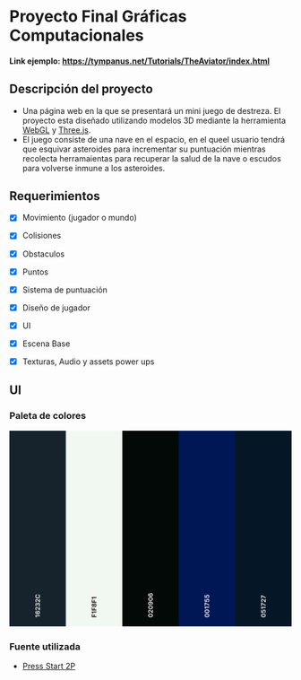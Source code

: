 # Proyecto Final Gráficas Computacionales
#### Link ejemplo: https://tympanus.net/Tutorials/TheAviator/index.html

## Descripción del proyecto

* Una página web en la que se presentará un mini juego de destreza. El proyecto esta diseñado utilizando modelos 3D mediante la herramienta [WebGL](https://get.webgl.org/) y [Three.js](https://threejs.org/). 
* El juego consiste de una nave en el espacio, en el queel usuario tendrá que esquivar asteroides para incrementar su puntuación mientras recolecta herramaientas para recuperar la salud de la nave o escudos para volverse inmune a los asteroides. 

## Requerimientos 
- [x]	Movimiento (jugador o mundo)
- [x]	Colisiones
  - [x] Obstaculos
  - [x]	Puntos
- [x]	Sistema de puntuación
- [x]	Diseño de jugador

- [x] UI
- [x] Escena Base
- [x] Texturas, Audio y assets power ups

## UI
  ### Paleta de colores
  ![Paleta de colores](https://github.com/Vicentesve/Proyecto-Final-Graficas/blob/main/assets/images/paleta_colores.png)
  ### Fuente utilizada
  * [Press Start 2P](https://fonts.google.com/specimen/Press+Start+2P?query=star&preview.text=THE%20SPACEMAN&preview.text_type=custom)
